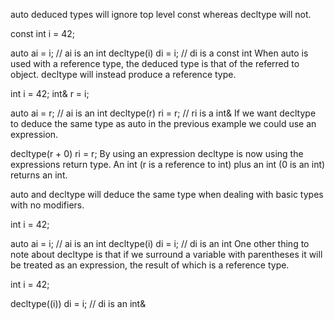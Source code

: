 auto deduced types will ignore top level const whereas decltype will not.

const int i = 42;

auto ai = i;           // ai is an int
decltype(i) di = i;    // di is a const int
When auto is used with a reference type, the deduced type is that of the referred to object. decltype will instead produce a reference type.

int i = 42;
int& r = i;

auto ai = r;           // ai is an int
decltype(r) ri = r;    // ri is a int&
If we want decltype to deduce the same type as auto in the previous example we could use an expression.

decltype(r + 0) ri = r;
By using an expression decltype is now using the expressions return type. An int (r is a reference to int) plus an int (0 is an int) returns an int.

auto and decltype will deduce the same type when dealing with basic types with no modifiers.

int i = 42;

auto ai = i;           // ai is an int
decltype(i) di = i;    // di is an int
One other thing to note about decltype is that if we surround a variable with parentheses it will be treated as an expression, the result of which is a reference type.

int i = 42;

decltype((i)) di = i;    // di is an int&
